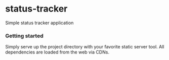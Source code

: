 # status-tracker
Simple status tracker application

### Getting started
Simply serve up the project directory with your favorite static server tool. All dependencies are loaded from the web via CDNs.
